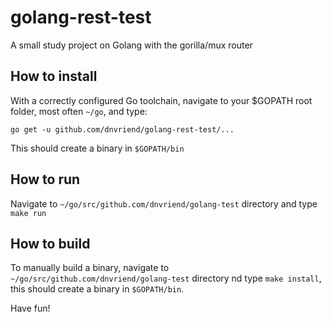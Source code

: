 # golang-rest-test
A small study project on Golang with the gorilla/mux router

## How to install
With a correctly configured Go toolchain, navigate to your $GOPATH root folder, most often `~/go`, and type:

```
go get -u github.com/dnvriend/golang-rest-test/...
```

This should create a binary in `$GOPATH/bin`

## How to run
Navigate to `~/go/src/github.com/dnvriend/golang-test` directory and type `make run`

## How to build
To manually build a binary, navigate to `~/go/src/github.com/dnvriend/golang-test` directory
nd type `make install`, this should create a binary in `$GOPATH/bin`.

Have fun!
